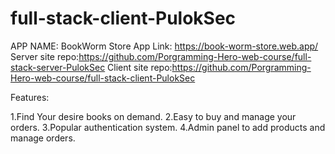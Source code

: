 ﻿# full-stack-client-PulokSec


APP NAME: BookWorm Store App Link: https://book-worm-store.web.app/
Server site repo:https://github.com/Porgramming-Hero-web-course/full-stack-server-PulokSec
Client site repo:https://github.com/Porgramming-Hero-web-course/full-stack-client-PulokSec

Features:

1.Find Your desire books on demand.
2.Easy to buy and manage your orders.
3.Popular authentication system.
4.Admin panel to add products and manage orders.



